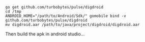```
go get github.com/turbobytes/pulse/digdroid
cd /tmp
ANDROID_HOME="/path/to/Android/Sdk/" gomobile bind -v github.com/turbobytes/pulse/digdroid
mv digdroid.aar /path/to/java/project/digdroid/digdroid.aar 
```
Then build the apk in android studio...
